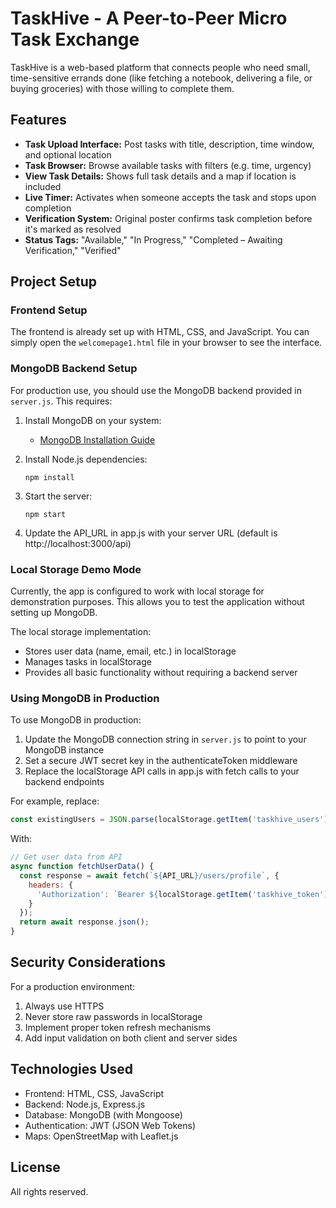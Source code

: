 # TaskHive - A Peer-to-Peer Micro Task Exchange

TaskHive is a web-based platform that connects people who need small, time-sensitive errands done (like fetching a notebook, delivering a file, or buying groceries) with those willing to complete them.

## Features

- **Task Upload Interface:** Post tasks with title, description, time window, and optional location
- **Task Browser:** Browse available tasks with filters (e.g. time, urgency)
- **View Task Details:** Shows full task details and a map if location is included
- **Live Timer:** Activates when someone accepts the task and stops upon completion
- **Verification System:** Original poster confirms task completion before it's marked as resolved
- **Status Tags:** "Available," "In Progress," "Completed – Awaiting Verification," "Verified"

## Project Setup

### Frontend Setup

The frontend is already set up with HTML, CSS, and JavaScript. You can simply open the `welcomepage1.html` file in your browser to see the interface.

### MongoDB Backend Setup

For production use, you should use the MongoDB backend provided in `server.js`. This requires:

1. Install MongoDB on your system:
   - [MongoDB Installation Guide](https://docs.mongodb.com/manual/installation/)

2. Install Node.js dependencies:
   ```
   npm install
   ```

3. Start the server:
   ```
   npm start
   ```
   
4. Update the API_URL in app.js with your server URL (default is http://localhost:3000/api)

### Local Storage Demo Mode

Currently, the app is configured to work with local storage for demonstration purposes. This allows you to test the application without setting up MongoDB.

The local storage implementation:
- Stores user data (name, email, etc.) in localStorage
- Manages tasks in localStorage
- Provides all basic functionality without requiring a backend server

### Using MongoDB in Production

To use MongoDB in production:

1. Update the MongoDB connection string in `server.js` to point to your MongoDB instance
2. Set a secure JWT secret key in the authenticateToken middleware
3. Replace the localStorage API calls in app.js with fetch calls to your backend endpoints

For example, replace:
```javascript
const existingUsers = JSON.parse(localStorage.getItem('taskhive_users') || '[]');
```

With:
```javascript
// Get user data from API
async function fetchUserData() {
  const response = await fetch(`${API_URL}/users/profile`, {
    headers: {
      'Authorization': `Bearer ${localStorage.getItem('taskhive_token')}`
    }
  });
  return await response.json();
}
```

## Security Considerations

For a production environment:
1. Always use HTTPS
2. Never store raw passwords in localStorage
3. Implement proper token refresh mechanisms
4. Add input validation on both client and server sides

## Technologies Used

- Frontend: HTML, CSS, JavaScript
- Backend: Node.js, Express.js
- Database: MongoDB (with Mongoose)
- Authentication: JWT (JSON Web Tokens)
- Maps: OpenStreetMap with Leaflet.js

## License

All rights reserved.
